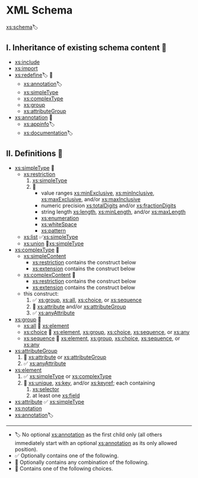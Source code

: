 XML Schema
==========

[xs:schema][]🏷️

<!-- markdownlint-disable ul-indent -->

Ⅰ. Inheritance of existing schema content 🔁
--------------------------------------------

- [xs:include][]
- [xs:import][]
- [xs:redefine][]🏷️ 🔁
    - [xs:annotation][]🏷️
    - [xs:simpleType][]
    - [xs:complexType][]
    - [xs:group][]
    - [xs:attributeGroup][]
- [xs:annotation][] 🔁
    - [xs:appinfo][xs:annotation]🏷️
    - [xs:documentation][xs:annotation]🏷️

Ⅱ. Definitions 🔁
------------------

- [xs:simpleType][] 🔂
    - [xs:restriction][]
        1. [xs:simpleType][]
        2. 🔁
            - value ranges [xs:minExclusive][], [xs:minInclusive][], [xs:maxExclusive][], and/or [xs:maxInclusive][]
            - numeric precision [xs:totalDigits][] and/or [xs:fractionDigits][]
            - string length [xs:length][], [xs:minLength][], and/or [xs:maxLength][]
            - [xs:enumeration][]
            - [xs:whiteSpace][]
            - [xs:pattern][]
    - [xs:list][] ✅[xs:simpleType][]
    - [xs:union][] 🔁[xs:simpleType][]
- [xs:complexType][] 🔂
    - [xs:simpleContent][]
        - [xs:restriction][] contains the construct below
        - [xs:extension][] contains the construct below
    - [xs:complexContent][] 🔂
        - [xs:restriction][] contains the construct below
        - [xs:extension][] contains the construct below
    - this construct:
        1. ✅ [xs:group][], [xs:all][], [xs:choice][], or [xs:sequence][]
        2. 🔁 [xs:attribute][] and/or [xs:attributeGroup][]
        3. ✅ [xs:anyAttribute][]
- [xs:group][] 🔂
    - [xs:all][] 🔁 [xs:element][]
    - [xs:choice][] 🔁 [xs:element][], [xs:group][], [xs:choice][], [xs:sequence][], or [xs:any][]
    - [xs:sequence][] 🔁 [xs:element][], [xs:group][], [xs:choice][], [xs:sequence][], or [xs:any][]
- [xs:attributeGroup][]
    1. 🔁 [xs:attribute][] or [xs:attributeGroup][]
    2. ✅ [xs:anyAttribute][]
- [xs:element][]
    1. ✅ [xs:simpleType][] or [xs:complexType][]
    2. 🔁 [xs:unique][], [xs:key][], and/or [xs:keyref][]; each containing
        1. [xs:selector][]
        2. at least one [xs:field][]
- [xs:attribute][] ✅ [xs:simpleType][]
- [xs:notation][]
- [xs:annotation][]🏷️

* * *

- 🏷️ No optional [xs:annotation][] as the first child only (all others immediately start with an optional [xs:annotation][]
  as its only allowed position).
- ✅ Optionally contains one of the following.
- 🔁 Optionally contains any combination of the following.
- 🔂 Contains one of the following choices.

[xs:all]: https://www.w3.org/TR/xmlschema-1/#element-all
[xs:annotation]: https://www.w3.org/TR/xmlschema-1/#declare-annotation
[xs:any]: https://www.w3.org/TR/xmlschema-1/#element-any
[xs:anyAttribute]: https://www.w3.org/TR/xmlschema-1/#element-anyAttribute
[xs:attribute]: https://www.w3.org/TR/xmlschema-1/#declare-attribute
[xs:attributeGroup]: https://www.w3.org/TR/xmlschema-1/#declare-attributeGroup
[xs:choice]: https://www.w3.org/TR/xmlschema-1/#element-choice
[xs:complexContent]: https://www.w3.org/TR/xmlschema-1/#element-complexContent
[xs:complexType]: https://www.w3.org/TR/xmlschema-1/#declare-type
[xs:element]: https://www.w3.org/TR/xmlschema-1/#declare-element
[xs:enumeration]: https://www.w3.org/TR/xmlschema-2/#element-enumeration
[xs:extension]: https://www.w3.org/TR/xmlschema-1/#element-complexContent..extension
[xs:field]: https://www.w3.org/TR/xmlschema-1/#element-field
[xs:fractionDigits]: https://www.w3.org/TR/xmlschema-2/#element-fractionDigits
[xs:group]: https://www.w3.org/TR/xmlschema-1/#declare-namedModelGroup
[xs:import]: https://www.w3.org/TR/xmlschema-1/#composition-schemaImport
[xs:include]: https://www.w3.org/TR/xmlschema-1/#compound-schema
[xs:key]: https://www.w3.org/TR/xmlschema-1/#element-key
[xs:keyref]: https://www.w3.org/TR/xmlschema-1/#element-keyref
[xs:length]: https://www.w3.org/TR/xmlschema-2/#element-length
[xs:list]: https://www.w3.org/TR/xmlschema-2/#derivation-by-list
[xs:maxExclusive]: https://www.w3.org/TR/xmlschema-2/#element-maxExclusive
[xs:maxInclusive]: https://www.w3.org/TR/xmlschema-2/#element-maxInclusive
[xs:maxLength]: https://www.w3.org/TR/xmlschema-2/#element-maxLength
[xs:minExclusive]: https://www.w3.org/TR/xmlschema-2/#element-minExclusive
[xs:minInclusive]: https://www.w3.org/TR/xmlschema-2/#element-minInclusive
[xs:minLength]: https://www.w3.org/TR/xmlschema-2/#element-minLength
[xs:notation]: https://www.w3.org/TR/xmlschema-1/#declare-notation
[xs:pattern]: https://www.w3.org/TR/xmlschema-2/#element-pattern
[xs:redefine]: https://www.w3.org/TR/xmlschema-1/#modify-schema
[xs:restriction]: https://www.w3.org/TR/xmlschema-2/#derivation-by-restriction
[xs:schema]: https://www.w3.org/TR/xmlschema-1/#declare-schema
[xs:selector]: https://www.w3.org/TR/xmlschema-1/#element-selector
[xs:sequence]: https://www.w3.org/TR/xmlschema-1/#element-sequence
[xs:simpleContent]: https://www.w3.org/TR/xmlschema-1/#element-simpleContent
[xs:simpleType]: https://www.w3.org/TR/xmlschema-2/#xr-defn
[xs:totalDigits]: https://www.w3.org/TR/xmlschema-2/#element-totalDigits
[xs:union]: https://www.w3.org/TR/xmlschema-2/#derivation-by-union
[xs:unique]: https://www.w3.org/TR/xmlschema-1/#element-unique
[xs:whiteSpace]: https://www.w3.org/TR/xmlschema-2/#element-whiteSpace
